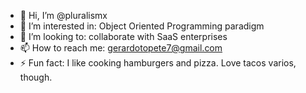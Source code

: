 - 👋 Hi, I’m @pluralismx
- 👀 I’m interested in: Object Oriented Programming paradigm
- 💞️ I’m looking to: collaborate with SaaS enterprises
- 📫 How to reach me: gerardotopete7@gmail.com
- ⚡ Fun fact: I like cooking hamburgers and pizza. Love tacos varios, though.

